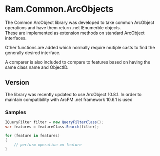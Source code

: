 # Ram.Common.ArcObjects

The Common ArcObject library was developed to take common ArcObject operations and have them return .net IEnumerble objects.  
These are implemented as extension methods on standard ArcObject interfaces.

Other functions are added which normally require mutiple casts to find the generally desired interface.


A comparer is also included to compare to features based on having the same class name and ObjectID.

## Version
The library was recently updated to use ArcObject 10.8.1.  In order to maintain compatibility with ArcFM .net framework 10.6.1 is used

### Samples

```cs
IQueryFilter filter = new QueryFilterClass();
var features = featureClass.Search(filter);

for (feature in features)
{
	// perform operation on feature
}

```

